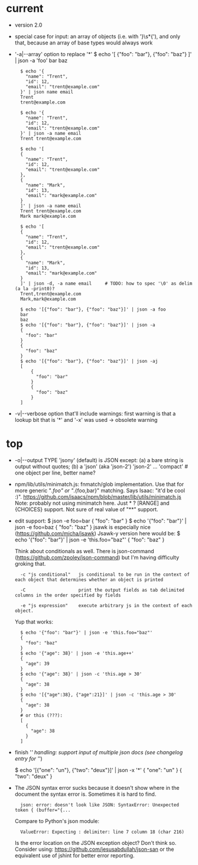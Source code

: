 # current

- version 2.0
- special case for input: an array of objects (i.e. with '}\s*{'), and
  only that, because an array of base types would always work
- '-a|--array' option to replace '*'
        $ echo '[
            {"foo": "bar"},
            {"foo": "baz"}
        ]' | json -a 'foo'
        bar
        baz

        $ echo '{
          "name": "Trent",
          "id": 12,
          "email": "trent@example.com"
        }' | json name email
        Trent
        trent@example.com

        $ echo '{
          "name": "Trent",
          "id": 12,
          "email": "trent@example.com"
        }' | json -a name email
        Trent trent@example.com
        
        $ echo '[
        {
          "name": "Trent",
          "id": 12,
          "email": "trent@example.com"
        },
        {
          "name": "Mark",
          "id": 13,
          "email": "mark@example.com"
        }
        ]' | json -a name email
        Trent trent@example.com
        Mark mark@example.com
        
        $ echo '[
        {
          "name": "Trent",
          "id": 12,
          "email": "trent@example.com"
        },
        {
          "name": "Mark",
          "id": 13,
          "email": "mark@example.com"
        }
        ]' | json -d, -a name email     # TODO: how to spec '\0' as delim (a la -print0)?
        Trent,trent@example.com
        Mark,mark@example.com
        
        $ echo '[{"foo": "bar"}, {"foo": "baz"}]' | json -a foo
        bar
        baz
        $ echo '[{"foo": "bar"}, {"foo": "baz"}]' | json -a
        {
          "foo": "bar"
        }
        {
          "foo": "baz"
        }
        $ echo '[{"foo": "bar"}, {"foo": "baz"}]' | json -aj
        [
            {
              "foo": "bar"
            }
            {
              "foo": "baz"
            }
        ]

- -v|--verbose option that'll include warnings: first warning is that a
  lookup bit that is '*' and '-x' was used -> obsolete warning

  

# top

- -o|--output TYPE
  'jsony' (default) is JSON except: (a) a bare string is output without
        quotes; (b) a 
  'json' (aka 'json-2')
  'json-2'
  ...
  'compact'  # one object per line, better name?
- npm/lib/utils/minimatch.js: fnmatch/glob implementation.
  Use that for more generic "*.foo" or "*.{foo,bar}" matching. Says Isaac: "it'd be cool :)".
    https://github.com/isaacs/npm/blob/master/lib/utils/minimatch.js
  Note: probably not using minimatch here. Just * ? [RANGE] and {CHOICES} support.
  Not sure of real value of "**" support.
- edit support:
    $ json -e foo=bar
    {
      "foo": "bar"
    }
    $ echo '{"foo": "bar"}' | json -e foo=baz
    {
      "foo": "baz"
    }
  jsawk is especially nice (https://github.com/micha/jsawk)
  Jsawk-y version here would be:
    $ echo '{"foo": "bar"}' | json -e 'this.foo="baz"'
    {
      "foo": "baz"
    }

  Think about conditionals as well. There is json-command
  (https://github.com/zpoley/json-command) but I'm having difficulty groking
  that.
    
        -c "js conditional"   js conditional to be run in the context of each object that determines whether an object is printed
    
        -C                    print the output fields as tab delimited columns in the order specified by fields
    
        -e "js expression"    execute arbitrary js in the context of each object.


    Yup that works:
    
        
        $ echo '{"foo": "bar"}' | json -e 'this.foo="baz"'
        {
          "foo": "baz"
        }
        $ echo '{"age": 38}' | json -e 'this.age++'
        {
          "age": 39
        }
        $ echo '{"age": 38}' | json -c 'this.age > 30'
        {
          "age": 38
        }
        $ echo '[{"age":38}, {"age":21}]' | json -c 'this.age > 30'
        {
          "age": 38
        }
        # or this (???):
        [
          {
            "age": 38
          }
        ]


- finish '*' handling: support input of multiple json docs (see changelog entry for '*')

    $ echo '[{"one": "un"}, {"two": "deux"}]' | json -x '*'
    {
      "one": "un"
    }
    {
      "two": "deux"
    }

- The JSON syntax error sucks because it doesn't show where in the document the syntax error is. Sometimes it is hard to find.

        json: error: doesn't look like JSON: SyntaxError: Unexpected token { (buffer="{...

  Compare to Python's json module:

        ValueError: Expecting : delimiter: line 7 column 18 (char 216)

  Is the error location on the JSON exception object? Don't think so.
  Consider using: https://github.com/jesusabdullah/json-san or the equivalent use of jshint
  for better error reporting.

